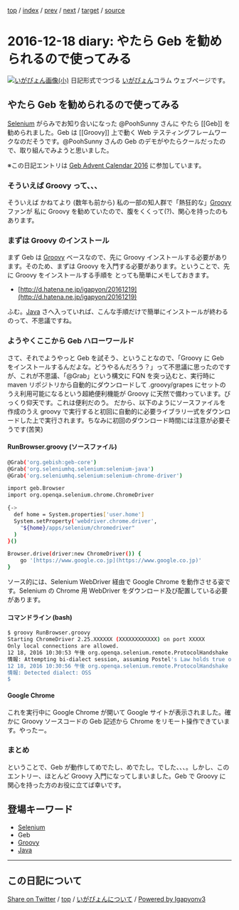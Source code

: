 [top](../index.html) 
 / [index](index.html) 
 / [prev](ig161217.html) 
 / [next](ig161219.html) 
 / [target](https://igapyon.github.io/diary/2016/ig161218.html) 
 / [source](https://github.com/igapyon/diary/blob/gh-pages/2016/ig161218.src.md) 

2016-12-18 diary: やたら Geb を勧められるので使ってみる
=====================================================================================================
[![いがぴょん画像(小)](https://igapyon.github.io/diary/images/iga200306s.jpg "いがぴょん")](https://igapyon.github.io/diary/memo/memoigapyon.html) 日記形式でつづる [いがぴょん](https://igapyon.github.io/diary/memo/memoigapyon.html)コラム ウェブページです。

## やたら Geb を勧められるので使ってみる

[Selenium](../keyword/selenium.html) がらみでお知り合いになった @PoohSunny さんに やたら [[Geb]] を勧められました。Geb は [[Groovy]] 上で動く Web テスティングフレームワークなのだそうです。@PoohSunny さんの Geb のデモがやたらクールだったので、取り組んでみようと思いました。

※この日記エントリは [Geb Advent Calendar 2016](http://qiita.com/advent-calendar/2016/geb) に参加しています。


### そういえば Groovy って、、、

そういえば かねてより (数年も前から) 私の一部の知人群で「熱狂的な」[Groovy](../keyword/groovy.html) ファンが 私に Groovy を勧めていたので、腹をくくって(?)、関心を持ったのもあります。


### まずは Groovy のインストール

まず Geb は [Groovy](../keyword/groovy.html) ベースなので、先に Groovy インストールする必要があります。そのため、まずは Groovy を入門する必要があります。ということで、先に Groovy をインストールする手順を とっても簡単にメモしておきます。


* [http://d.hatena.ne.jp/igapyon/20161219](http://d.hatena.ne.jp/igapyon/20161219)


ふむ。[Java](../keyword/java.html) さへ入っていれば、こんな手順だけで簡単にインストールが終わるのって、不思議ですね。


### ようやくここから Geb ハローワールド

さて、それでようやっと Geb を試そう、ということなので、「Groovy に Geb をインストールするんだよな。どうやるんだろう？」って不思議に思ったのですが、これが不思議、「@Grab」という構文に FQN を突っ込むと、実行時に maven リポジトリから自動的にダウンロードして .groovy/grapes にセットのうえ利用可能になるという超絶便利機能が Groovy に天然で備わっています。びっくり仰天です。これは便利だのう。
だから、以下のようにソースファイルを作成のうえ groovy で実行すると初回に自動的に必要ライブラリ一式をダウンロードした上で実行されます。ちなみに初回のダウンロード時間には注意が必要そうです(苦笑)


#### RunBrowser.groovy (ソースファイル)


```sh
@Grab('org.gebish:geb-core')
@Grab('org.seleniumhq.selenium:selenium-java')
@Grab('org.seleniumhq.selenium:selenium-chrome-driver')

import geb.Browser
import org.openqa.selenium.chrome.ChromeDriver

{->
  def home = System.properties['user.home']
  System.setProperty('webdriver.chrome.driver',
    "${home}/apps/selenium/chromedriver"
  )
}()

Browser.drive(driver:new ChromeDriver()) {
    go '[https://www.google.co.jp](https://www.google.co.jp)'
}
```


ソース的には、Selenium WebDriver 経由で Google Chrome を動作させる姿です。Selenium の Chrome 用 WebDriver をダウンロード及び配置している必要があります。


#### コマンドライン (bash)


```sh
$ groovy RunBrowser.groovy 
Starting ChromeDriver 2.25.XXXXXX (XXXXXXXXXXXX) on port XXXXX
Only local connections are allowed.
12 18, 2016 10:30:53 午後 org.openqa.selenium.remote.ProtocolHandshake createSession
情報: Attempting bi-dialect session, assuming Postel's Law holds true on the remote end
12 18, 2016 10:30:56 午後 org.openqa.selenium.remote.ProtocolHandshake createSession
情報: Detected dialect: OSS
$ 
```



#### Google Chrome

これを実行中に Google Chrome が開いて Google サイトが表示されました。確かに Groovy ソースコードの Geb 記述から Chrome をリモート操作できています。やったー。


### まとめ

ということで、Geb が動作してめでたし、めでたし。でした、、、。しかし、このエントリー、ほとんど Groovy 入門になってしまいました。Geb で Groovy に関心を持った方のお役に立てば幸いです。

## 登場キーワード

* [Selenium](../keyword/selenium.html)
* Geb
* [Groovy](../keyword/groovy.html)
* [Java](../keyword/java.html)

----------------------------------------------------------------------------------------------------

## この日記について

[Share on Twitter](https://twitter.com/intent/tweet?hashtags=igapyon%2Cdiary%2C%E3%81%84%E3%81%8C%E3%81%B4%E3%82%87%E3%82%93%2CSelenium%2CGeb%2CGroovy%2CJava&text=%E3%82%84%E3%81%9F%E3%82%89+Geb+%E3%82%92%E5%8B%A7%E3%82%81%E3%82%89%E3%82%8C%E3%82%8B%E3%81%AE%E3%81%A7%E4%BD%BF%E3%81%A3%E3%81%A6%E3%81%BF%E3%82%8B&url=https%3A%2F%2Figapyon.github.io%2Fdiary%2F2016%2Fig161218.html) / [top](../index.html) / [いがぴょんについて](https://igapyon.github.io/diary/memo/memoigapyon.html) / [Powered by Igapyonv3](https://github.com/igapyon/igapyonv3)
